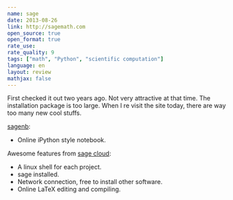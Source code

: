 ```yaml
---
name: sage
date: 2013-08-26
link: http://sagemath.com
open_source: true
open_format: true
rate_use:
rate_quality: 9
tags: ["math", "Python", "scientific computation"]
language: en
layout: review
mathjax: false
---
```


First checked it out two years ago.
Not very attractive at that time.
The installation package is too large.
When I re visit the site today, there are way too many new cool stuffs.

[sagenb](http://www.sagenb.org/):

   * Online iPython style notebook.

Awesome features from [sage cloud](https://cloud.sagemath.com/):

   * A linux shell for each project.
   * sage installed.
   * Network connection, free to install other software.
   * Online LaTeX editing and compiling.


